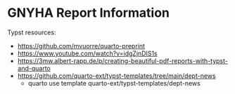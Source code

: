 # GNYHA Report Information

Typst resources:

- https://github.com/mvuorre/quarto-preprint
- https://www.youtube.com/watch?v=idgZjnDIS1s
- https://3mw.albert-rapp.de/p/creating-beautiful-pdf-reports-with-typst-and-quarto
- https://github.com/quarto-ext/typst-templates/tree/main/dept-news
  - quarto use template quarto-ext/typst-templates/dept-news
